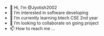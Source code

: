 - 👋 Hi, I’m @Jyotish2002
- 👀 I’m interested in software developing
- 🌱 I’m currently learning btech CSE 2nd year
- 💞️ I’m looking to collaborate on going project
- 📫 How to reach me ...

<!---
Jyotish2002/Jyotish2002 is a ✨ special ✨ repository because its `README.md` (this file) appears on your GitHub profile.
You can click the Preview link to take a look at your changes.
--->
